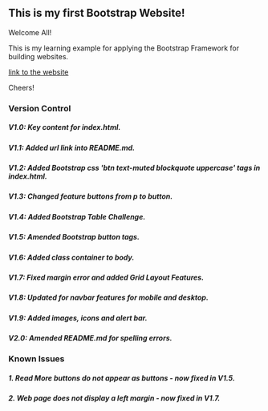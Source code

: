 ## This is my first Bootstrap Website!

Welcome All!

This is my learning example for applying the Bootstrap Framework for building websites.

[link to the website](https://readri205.github.io/bootstrap-example/)

Cheers!

### Version Control

##### V1.0: Key content for index.html.
##### V1.1: Added url link into README.md.
##### V1.2: Added Bootstrap css 'btn text-muted blockquote uppercase' tags in index.html.
##### V1.3: Changed feature buttons from p to button.
##### V1.4: Added Bootstrap Table Challenge.
##### V1.5: Amended Bootstrap button tags.
##### V1.6: Added class container to body.
##### V1.7: Fixed margin error and added Grid Layout Features.
##### V1.8: Updated for navbar features for mobile and desktop.
##### V1.9: Added images, icons and alert bar.
##### V2.0: Amended README.md for spelling errors.

### Known Issues

##### 1. Read More buttons do not appear as buttons - now fixed in V1.5.
##### 2. Web page does not display a left margin - now fixed in V1.7.